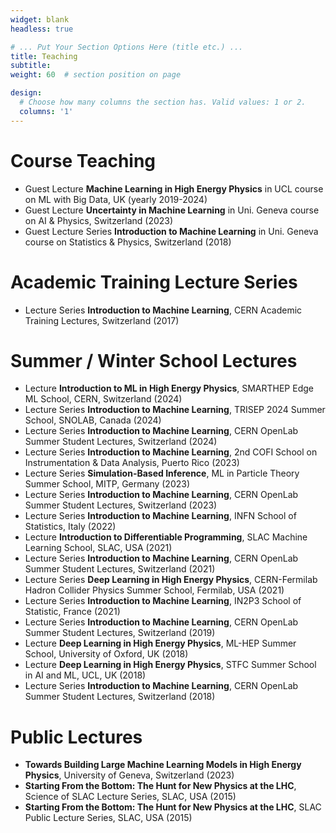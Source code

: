 ```yaml
---
widget: blank
headless: true

# ... Put Your Section Options Here (title etc.) ...
title: Teaching
subtitle:
weight: 60  # section position on page

design:
  # Choose how many columns the section has. Valid values: 1 or 2.
  columns: '1'
---
```

# Course Teaching
- Guest Lecture **Machine Learning in High Energy Physics**  in UCL course on ML with Big Data, UK (yearly 2019-2024)
- Guest Lecture **Uncertainty in Machine Learning** in Uni. Geneva course on AI & Physics, Switzerland (2023)
- Guest Lecture Series **Introduction to Machine Learning** in Uni. Geneva course on Statistics & Physics, Switzerland (2018)

# Academic Training Lecture Series
- Lecture Series **Introduction to Machine Learning**, CERN Academic Training Lectures, Switzerland (2017)

# Summer / Winter School Lectures
- Lecture **Introduction to ML in High Energy Physics**, SMARTHEP Edge ML School, CERN, Switzerland (2024)
- Lecture Series **Introduction to Machine Learning**, TRISEP 2024 Summer School, SNOLAB, Canada (2024)
- Lecture Series **Introduction to Machine Learning**, CERN OpenLab Summer Student Lectures, Switzerland (2024)
- Lecture Series **Introduction to Machine Learning**, 2nd COFI School on Instrumentation & Data Analysis, Puerto Rico (2023)
- Lecture Series **Simulation-Based Inference**, ML in Particle Theory Summer School, MITP, Germany (2023)
- Lecture Series **Introduction to Machine Learning**, CERN OpenLab Summer Student Lectures, Switzerland (2023)
- Lecture Series **Introduction to Machine Learning**, INFN School of Statistics, Italy (2022)
- Lecture **Introduction to Differentiable Programming**, SLAC Machine Learning School, SLAC, USA (2021)
- Lecture Series **Introduction to Machine Learning**, CERN OpenLab Summer Student Lectures, Switzerland (2021)
- Lecture Series **Deep Learning in High Energy Physics**, CERN-Fermilab Hadron Collider Physics Summer School, Fermilab, USA (2021)
- Lecture Series **Introduction to Machine Learning**, IN2P3 School of Statistic, France (2021)
- Lecture Series **Introduction to Machine Learning**, CERN OpenLab Summer Student Lectures, Switzerland (2019)
- Lecture **Deep Learning in High Energy Physics**, ML-HEP Summer School, University of Oxford, UK (2018)
- Lecture **Deep Learning in High Energy Physics**, STFC Summer School in AI and ML, UCL, UK (2018)
- Lecture Series **Introduction to Machine Learning**, CERN OpenLab Summer Student Lectures, Switzerland (2018)

# Public Lectures
- **Towards Building Large Machine Learning Models in High Energy Physics**, University of Geneva, Switzerland (2023)
- **Starting From the Bottom: The Hunt for New Physics at the LHC**, Science of SLAC Lecture Series, SLAC, USA (2015)
- **Starting From the Bottom: The Hunt for New Physics at the LHC**, SLAC Public Lecture Series, SLAC, USA (2015)


<!-- ---
title: Teaching
type: landing

sections:
  - block: markdown
    id: teaching
    content:
      title: Teaching
      #text:
--- -->